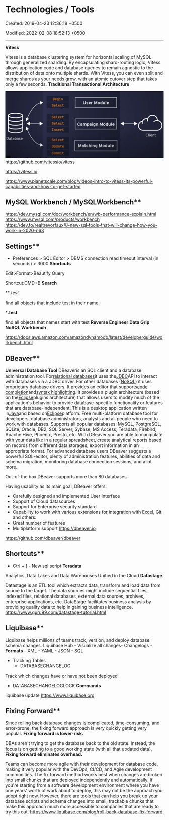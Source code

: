 # Technologies / Tools

Created: 2019-04-23 12:36:18 +0500

Modified: 2022-02-08 18:52:13 +0500

---

**Vitess**

Vitess is a database clustering system for horizontal scaling of MySQL through generalized sharding.
By encapsulating shard-routing logic, Vitess allows application code and database queries to remain agnostic to the distribution of data onto multiple shards. With Vitess, you can even split and merge shards as your needs grow, with an atomic cutover step that takes only a few seconds.
**Traditional Transactional Architecture**

![Begin Select Select Select Insert Database Select Update Commit User Module Campaign Module Matching Module Client ](media/Technologies---Tools-image1.png)
<https://github.com/vitessio/vitess>

<https://vitess.io>

<https://www.planetscale.com/blog/videos-intro-to-vitess-its-powerful-capabilities-and-how-to-get-started>

## MySQL Workbench / MySQLWorkbench**

<https://dev.mysql.com/doc/workbench/en/wb-performance-explain.html>
<https://www.mysql.com/products/workbench>
<https://dev.to/realtrevorfaux/8-new-sql-tools-that-will-change-how-you-work-in-2020-n63>

## Settings**
-   Preferences > SQL Editor > DBMS connection read timeout interval (in seconds) > 3000
**Shortcuts**

Edit>Format>Beautify Query

Shortcut:CMD+B
**Search**

***.*test**

find all objects that include test in their name

***.test**

find all objects that names start with test
**Reverse Engineer**
**Data Grip**
**NoSQL Workbench**

<https://docs.aws.amazon.com/amazondynamodb/latest/developerguide/workbench.html>

## DBeaver**

**Universal Database Tool**
DBeaveris an SQL client and a database administration tool. For[relational databases](https://en.wikipedia.org/wiki/Relational_database)it uses the[JDBC](https://en.wikipedia.org/wiki/JDBC)API to interact with databases via a JDBC driver. For other databases ([NoSQL](https://en.wikipedia.org/wiki/NoSQL)) it uses proprietary database drivers. It provides an editor that supports[code completion](https://en.wikipedia.org/wiki/Autocomplete)and[syntax highlighting](https://en.wikipedia.org/wiki/Syntax_highlighting). It provides a plugin architecture (based on the[Eclipse](https://en.wikipedia.org/wiki/Eclipse_(software))plugins architecture) that allows users to modify much of the application's behavior to provide database-specific functionality or features that are database-independent. This is a desktop application written in[Java](https://en.wikipedia.org/wiki/Java_platform)and based on[Eclipse](https://en.wikipedia.org/wiki/Eclipse_(software))platform.
Free multi-platform database tool for developers, database administrators, analysts and all people who need to work with databases. Supports all popular databases: MySQL, PostgreSQL, SQLite, Oracle, DB2, SQL Server, Sybase, MS Access, Teradata, Firebird, Apache Hive, Phoenix, Presto, etc.
With DBeaver you are able to manipulate with your data like in a regular spreadsheet, create analytical reports based on records from different data storages, export information in an appropriate format. For advanced database users DBeaver suggests a powerful SQL-editor, plenty of administration features, abilities of data and schema migration, monitoring database connection sessions, and a lot more.

Out-of-the box DBeaver supports more than 80 databases.

Having usability as its main goal, DBeaver offers:
-   Carefully designed and implemented User Interface
-   Support of Cloud datasources
-   Support for Enterprise security standard
-   Capability to work with various extensions for integration with Excel, Git and others.
-   Great number of features
-   Multiplatform support
<https://dbeaver.io>

<https://github.com/dbeaver/dbeaver>

## Shortcuts**
-   Ctrl + ] - New sql script
**Teradata**

Analytics, Data Lakes and Data Warehouses Unified in the Cloud
**Datastage**

Datastage is an ETL tool which extracts data, transform and load data from source to the target. The data sources might include sequential files, indexed files, relational databases, external data sources, archives, enterprise applications, etc. DataStage facilitates business analysis by providing quality data to help in gaining business intelligence.
<https://www.guru99.com/datastage-tutorial.html>

## Liquibase**

Liquibase helps millions of teams track, version, and deploy database schema changes.
Liquibase Hub - Visualize all changes-   Changelogs
    -   **Formats**
        -   XML
        -   YAML
        -   JSON
        -   SQL
-   Tracking Tables
    -   DATABASECHANGELOG

Track which changes have or have not been deployed
-   DATABASECHANGELOGLOCK
**Commands**

liquibase update
<https://www.liquibase.org>

## Fixing Forward**

Since rolling back database changes is complicated, time-consuming, and error-prone, the fixing forward approach is very quickly getting very popular.
**Fixing forward is lower-risk.**

DBAs aren't trying to get the database back to the old state. Instead, the focus is on getting to a good working state (with all that updated data).
**Fixing forward eliminates overhead.**

Teams can become more agile with their development for database code, making it very popular with the DevOps, CI/CD, and Agile development communities.
The fix forward method works best when changes are broken into small chunks that are deployed independently and automatically. If you're starting from a software development environment where you have one years' worth of work about to deploy, this may not be the approach you adopt right now. However, there are tools that can help you break up your database scripts and schema changes into small, trackable chunks that make this approach much more accessible to companies that are ready to try this out.
<https://www.liquibase.com/blog/roll-back-database-fix-forward>

